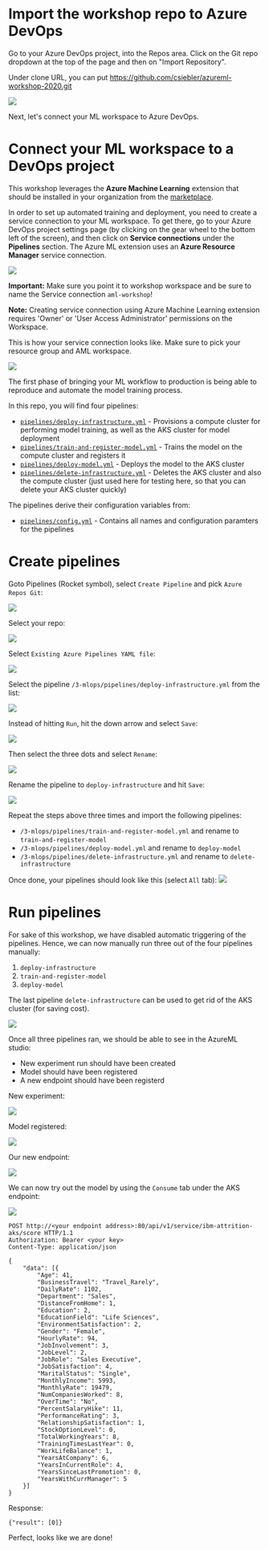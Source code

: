 # Import the workshop repo to Azure DevOps

Go to your Azure DevOps project, into the Repos area.
Click on the Git repo dropdown at the top of the page and then on "Import Repository".

Under clone URL, you can put https://github.com/csiebler/azureml-workshop-2020.git

![](images/import_repo.png)

Next, let's connect your ML workspace to Azure DevOps.

# Connect your ML workspace to a DevOps project

This workshop leverages the **Azure Machine Learning** extension that should be installed in your organization from the [marketplace](https://marketplace.visualstudio.com/items?itemName=ms-air-aiagility.vss-services-azureml).

In order to set up automated training and deployment, you need to create a service connection to your ML workspace. To get there, go to your Azure DevOps project settings page (by clicking on the gear wheel to the bottom left of the screen), and then click on **Service connections** under the **Pipelines** section. The Azure ML extension uses an **Azure Resource Manager** service connection.

![](images/create_service_connection.png)

**Important:** Make sure you point it to workshop workspace and be sure to name the Service connection `aml-workshop`!

**Note:** Creating service connection using Azure Machine Learning extension requires 'Owner' or 'User Access Administrator' permissions on the Workspace.

This is how your service connection looks like. Make sure to pick your resource group and AML workspace.

![](images/setup_service_connection.png)

The first phase of bringing your ML workflow to production is being able
to reproduce and automate the model training process.

In this repo, you will find four pipelines:

- [`pipelines/deploy-infrastructure.yml`](pipelines/deploy-infrastructure.yml) - Provisions a compute cluster for performing model training, as well as the AKS cluster for model deployment
- [`pipelines/train-and-register-model.yml`](pipelines/train-and-register-model.yml) - Trains the model on the compute cluster and registers it
- [`pipelines/deploy-model.yml`](pipelines/deploy-model.yml) - Deploys the model to the AKS cluster
- [`pipelines/delete-infrastructure.yml`](pipelines/delete-infrastructure.yml) - Deletes the AKS cluster and also the compute cluster (just used here for testing here, so that you can delete your AKS cluster quickly)

The pipelines derive their configuration variables from:

- [`pipelines/config.yml`](pipelines/config.yml) - Contains all names and configuration paramters for the pipelines

# Create pipelines

Goto Pipelines (Rocket symbol), select `Create Pipeline` and pick `Azure Repos Git`:

![](images/from_repo.png)

Select your repo:

![](images/select_repo.png)

Select `Existing Azure Pipelines YAML file`:

![](images/select_existing.png)

Select the pipeline
`/3-mlops/pipelines/deploy-infrastructure.yml` from the list:

![](images/pipeline1.png)

Instead of hitting `Run`, hit the down arrow and select `Save`:

![](images/save_pipeline.png)

Then select the three dots and select `Rename`:

![](images/dots.png)

Rename the pipeline to `deploy-infrastructure` and hit `Save`:

![](images/rename.png)

Repeat the steps above three times and import the following pipelines:

- `/3-mlops/pipelines/train-and-register-model.yml` and rename to `train-and-register-model`
- `/3-mlops/pipelines/deploy-model.yml` and rename to `deploy-model`
- `/3-mlops/pipelines/delete-infrastructure.yml` and rename to `delete-infrastructure`

Once done, your pipelines should look like this (select `All` tab): 
![](images/all_piplines.png)


# Run pipelines

For sake of this workshop, we have disabled automatic triggering of the pipelines. Hence, we can now manually run three out of the four pipelines manually:

1. `deploy-infrastructure`
1. `train-and-register-model`
1. `deploy-model`

The last pipeline `delete-infrastructure` can be used to get rid of the AKS cluster (for saving cost).

![](images/pipeline_runs.png)

Once all three pipelines ran, we should be able to see in the AzureML studio:

- New experiment run should have been created
- Model should have been registered
- A new endpoint should have been registerd 

New experiment:

![](images/exp-ci.png)

Model registered:

![](images/model_reg.png)

Our new endpoint:

![](images/aks_service.png)

We can now try out the model by using the `Consume` tab under the AKS endpoint:

![](images/endpoint_details.png)


```
POST http://<your endpoint address>:80/api/v1/service/ibm-attrition-aks/score HTTP/1.1
Authorization: Bearer <your key>
Content-Type: application/json

{
	"data": [{
		"Age": 41,
		"BusinessTravel": "Travel_Rarely",
		"DailyRate": 1102,
		"Department": "Sales",
		"DistanceFromHome": 1,
		"Education": 2,
		"EducationField": "Life Sciences",
		"EnvironmentSatisfaction": 2,
		"Gender": "Female",
		"HourlyRate": 94,
		"JobInvolvement": 3,
		"JobLevel": 2,
		"JobRole": "Sales Executive",
		"JobSatisfaction": 4,
		"MaritalStatus": "Single",
		"MonthlyIncome": 5993,
		"MonthlyRate": 19479,
		"NumCompaniesWorked": 8,
		"OverTime": "No",
		"PercentSalaryHike": 11,
		"PerformanceRating": 3,
		"RelationshipSatisfaction": 1,
		"StockOptionLevel": 0,
		"TotalWorkingYears": 8,
		"TrainingTimesLastYear": 0,
		"WorkLifeBalance": 1,
		"YearsAtCompany": 6,
		"YearsInCurrentRole": 4,
		"YearsSinceLastPromotion": 0,
		"YearsWithCurrManager": 5
	}]
}
```

Response:

```
{"result": [0]}
```

Perfect, looks like we are done!